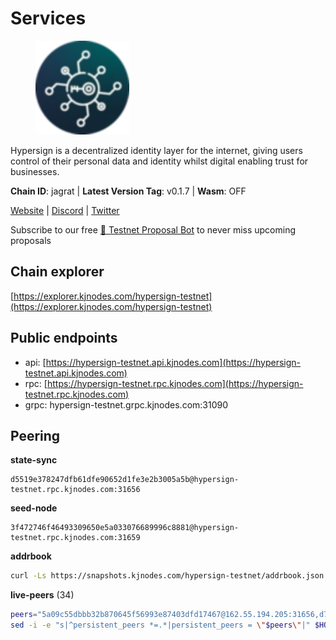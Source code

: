 # Services

<figure><img src="https://raw.githubusercontent.com/kj89/cosmos-images/main/logos/hypersign.png" width="150" alt=""><figcaption></figcaption></figure>

Hypersign is a decentralized identity layer for the internet, giving  users control of their personal data and identity whilst digital  enabling trust for businesses.

**Chain ID**: jagrat | **Latest Version Tag**: v0.1.7 | **Wasm**: OFF

[Website](https://hypersign.id) | [Discord](https://discord.gg/DmuUjMrHVw) | [Twitter](https://twitter.com/hypersignchain)



Subscribe to our free [🤖 Testnet Proposal Bot](https://t.me/kjnodes_testnet_proposal_bot) to never miss upcoming proposals


## Chain explorer
[https://explorer.kjnodes.com/hypersign-testnet](https://explorer.kjnodes.com/hypersign-testnet)

## Public endpoints

* api: [https://hypersign-testnet.api.kjnodes.com](https://hypersign-testnet.api.kjnodes.com)
* rpc: [https://hypersign-testnet.rpc.kjnodes.com](https://hypersign-testnet.rpc.kjnodes.com)
* grpc: hypersign-testnet.grpc.kjnodes.com:31090

## Peering

**state-sync**

```text
d5519e378247dfb61dfe90652d1fe3e2b3005a5b@hypersign-testnet.rpc.kjnodes.com:31656
```

**seed-node**

```text
3f472746f46493309650e5a033076689996c8881@hypersign-testnet.rpc.kjnodes.com:31659
```

**addrbook**
```bash
curl -Ls https://snapshots.kjnodes.com/hypersign-testnet/addrbook.json > $HOME/.hid-node/config/addrbook.json
```

**live-peers** (34)
```bash
peers="5a09c55dbbb32b870645f56993e87403dfd17467@162.55.194.205:31656,d72875380d7b0b68f071623996bd5a86b7491287@116.202.227.117:31656,934324c3b4318d8438954d19a82673a3d218951b@142.132.209.236:10956,2c0379f78b655e8a386cb477e3cf3cae700c4a7f@213.239.207.175:34656,1acc83715399737cff74767e00807d1d402eb1e2@144.91.65.175:26656,0c6758a3f4554bbc67da73993bbb697764c5c534@38.242.142.227:26656,55b3cf307182091e60b774712733231a8cc7f448@89.163.132.156:31656,c1b6d86f46eab9d0aa2e4399cddb9cf05d13621a@65.108.206.118:60556,15d2f1bc2bfaa143388465ea115c59e5ce6e77dc@65.109.39.223:26656,ce6686036f6554deb0490103dcc201172e7c3f2f@81.0.220.131:26656,aa8c0064e866dc57b341a389006df8925a0718fe@5.161.55.130:31656,d5519e378247dfb61dfe90652d1fe3e2b3005a5b@65.109.68.190:31656,9876d1b1e5b5968c1c729559325dd909f93c1d34@65.108.238.61:56656,fbc7ce82f02e24257395dc0310ad2921ea61e199@65.109.92.148:61156,eaf27acc810a3d6728dde972ebad26810cce0ae6@65.108.229.233:26656,1e3f0aeb6f2a2017b122af2461a75c9695790954@65.108.233.109:10956,1de2abae74a4c5fd7d96d9869ef02187f81498f0@134.209.238.66:26656,bd2ae9f1c42183104719f7c44be078bb7d282a61@65.109.92.241:11056,610843eda2f0388cb8e75917e8c1f63350bd3bd1@154.26.131.130:16656,4e08d5b0cb43c8d5ffc42987a5166bab2a04a93b@65.109.92.240:21066,62c3f3e5214495593ad204f3c6cd879f3f4ed6a9@5.9.79.121:26656,2641ddcf28d8adf448edb573de1efba0b6971d9e@178.154.222.128:26656,d92268c246e02a54103f7098b901b876c88f006e@5.161.130.108:26656,efcb16ec33d8e6233d1068fff679c6fd64bf5802@65.108.225.158:10956,54f5df8d6516ead7099191776d9ee2048e0ec947@95.214.53.46:26656,70f00c612c1d681a04244749a56f3a35e9be1420@65.108.194.40:28765,620478e35ba6740f0afb2a0dd6ca9b34765bc60e@65.109.30.12:60856,1380864bb38481fef4b2358026a5ed53fc027679@95.214.52.206:26656,5b4482bfe02384184470070c3d3a4465cf0c18d4@144.91.82.61:31656,7ac746f53266043a92a05db06d1306b4e5f7e7c8@65.109.112.20:11014,de1f980cc59bdb2457202768d4b4d964d783789e@167.235.21.165:36656,0188d0143ea4311923a809bb07ee9ebf13c0c63b@94.130.16.254:60656,ec5127072c252f7246fb66f7e7762423a23ff6bd@154.12.228.93:31656,a3f3d6dba11bfe080693938666064b2324fbaccf@88.99.164.158:11056"
sed -i -e "s|^persistent_peers *=.*|persistent_peers = \"$peers\"|" $HOME/.hid-node/config/config.toml
```
